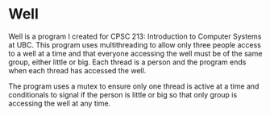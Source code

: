 # Well

Well is a program I created for CPSC 213: Introduction to Computer Systems at UBC. This program uses multithreading to allow only three people access to a well at a time and that everyone accessing the well must be of the same group, either little or big. Each thread is a person and the program ends when each thread has accessed the well.

The program uses a mutex to ensure only one thread is active at a time and conditionals to signal if the person is little or big so that only group is accessing the well at any time.
